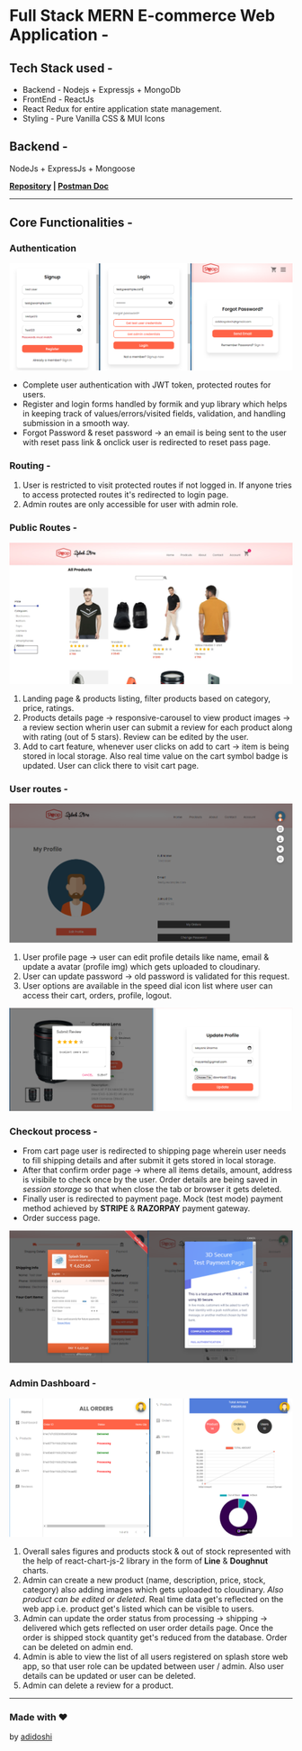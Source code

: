 # Full Stack MERN E-commerce Web Application -

## Tech Stack used -

- Backend - Nodejs + Expressjs + MongoDb
- FrontEnd - ReactJs
- React Redux for entire application state management.
- Styling - Pure Vanilla CSS & MUI Icons

## Backend -

NodeJs + ExpressJs + Mongoose

**[Repository](https://github.com/adidoshi/e-commerce-app_backend) | [Postman Doc](https://documenter.getpostman.com/view/15329989/UVJfjFEx)**

---

## Core Functionalities -

### Authentication

![image info](./src/assets/readmeImage/2.png)

- Complete user authentication with JWT token, protected routes for users.
- Register and login forms handled by formik and yup library which helps in keeping track of values/errors/visited fields, validation, and handling submission in a smooth way.
- Forgot Password & reset password -> an email is being sent to the user with reset pass link & onclick user is redirected to reset pass page.

### Routing -

1. User is restricted to visit protected routes if not logged in. If anyone tries to access protected routes it's redirected to login page.
1. Admin routes are only accessible for user with admin role.

### Public Routes -

![image info](./src/assets/readmeImage/1.jpg)

1. Landing page & products listing, filter products based on category, price, ratings.
1. Products details page -> responsive-carousel to view product images -> a review section wherin user can submit a review for each product along with rating (out of 5 stars). Review can be edited by the user.
1. Add to cart feature, whenever user clicks on add to cart -> item is being stored in local storage. Also real time value on the cart symbol badge is updated. User can click there to visit cart page.

### User routes -

![image info](./src/assets/readmeImage/6.png)

1. User profile page -> user can edit profile details like name, email & update a avatar (profile img) which gets uploaded to cloudinary.
1. User can update password -> old password is validated for this request.
1. User options are available in the speed dial icon list where user can access their cart, orders, profile, logout.

![image info](./src/assets/readmeImage/4.png)

### Checkout process -

- From cart page user is redirected to shipping page wherein user needs to fill shipping details and after submit it gets stored in local storage.
- After that confirm order page -> where all items details, amount, address is visibile to check once by the user. Order details are being saved in _session storage_ so that when close the tab or browser it gets deleted.
- Finally user is redirected to payment page. Mock (test mode) payment method achieved by **STRIPE** & **RAZORPAY** payment gateway.
- Order success page.

![image info](./src/assets/readmeImage/3.png)

### Admin Dashboard -

![image info](./src/assets/readmeImage/5.png)

1. Overall sales figures and products stock & out of stock represented with the help of react-chart-js-2 library in the form of **Line** & **Doughnut** charts.
1. Admin can create a new product (name, description, price, stock, category) also adding images which gets uploaded to cloudinary. _Also product can be edited or deleted_. Real time data get's reflected on the web app i.e. product get's listed which can be visible to users.
1. Admin can update the order status from processing -> shipping -> delivered which gets reflected on user order details page. Once the order is shipped stock quantity get's reduced from the database. Order can be deleted on admin end.
1. Admin is able to view the list of all users registered on splash store web app, so that user role can be updated between user / admin. Also user details can be updated or user can be deleted.
1. Admin can delete a review for a product.

---

### Made with ❤️

by [adidoshi](https://github.com/adidoshi)

